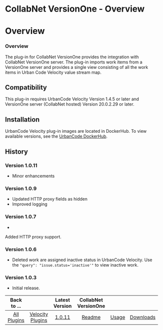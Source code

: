 
CollabNet VersionOne - Overview
===============================

# Overview



### Overview




The plug-in for CollabNet VersionOne provides the integration with CollabNet VersionOne server. The 
plug-in imports work items from a VersionOne server and provides a single view consisting of all the work items in Urban
 Code Velocity value stream map.


Compatibility
-------------


This plug-in requires UrbanCode Velocity Version 1.4.5 
or later and VersionOne server (CollabNet hosted) Version 20.0.2.29 or later.


Installation
------------


UrbanCode 
Velocity plug-in images are located in DockerHub. To view available versions, see the [UrbanCode 
DockerHub](https://hub.docker.com/r/urbancode/ucv-ext-versionone/tags).


History
-------


### Version 1.0.11


* Minor
 enhancements


### Version 1.0.9


* Updated HTTP proxy fields as hidden
* Improved logging


### Version 1.0.7


* 
Added HTTP proxy support.


### Version 1.0.6


* Deleted work are assigned inactive status in UrbanCode Velocity. Use 
the `"query": "issue.status='inactive'"` to view inactive work.


### Version 1.0.3


* Initial release.




|Back to ...||Latest Version|CollabNet VersionOne |||
| :---: | :---: | :---: | :---: | :---: | :---: |
|[All Plugins](../../index.md)|[Velocity Plugins](../README.md)|[1.0.11]()|[Readme](README.md)|[Usage](usage.md)|[Downloads](downloads.md)|
